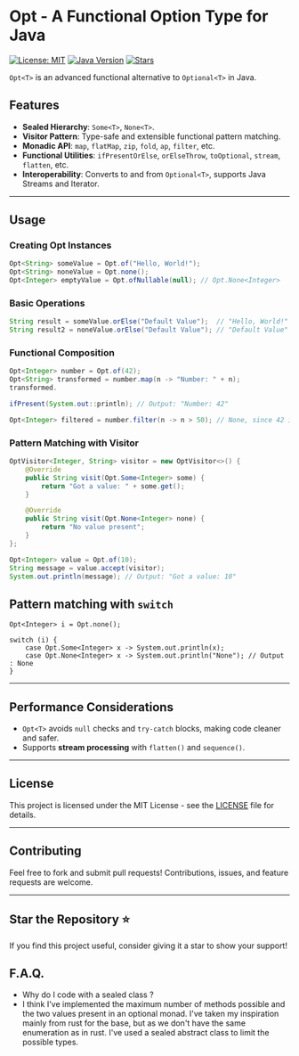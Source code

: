 # Opt - A Functional Option Type for Java

[![License: MIT](https://img.shields.io/badge/License-MIT-blue.svg)](https://opensource.org/licenses/MIT)
[![Java Version](https://img.shields.io/badge/Java-17%2B-blue.svg)](https://www.oracle.com/java/technologies/javase/jdk17-archive-downloads.html)
[![Stars](https://img.shields.io/github/stars/philou404/better-optional-java)](https://github.com/philou404/better-optional-java/stargazers)

`Opt<T>` is an advanced functional alternative to `Optional<T>` in Java.

## Features

- **Sealed Hierarchy**: `Some<T>`, `None<T>`.
- **Visitor Pattern**: Type-safe and extensible functional pattern matching.
- **Monadic API**: `map`, `flatMap`, `zip`, `fold`, `ap`, `filter`, etc.
- **Functional Utilities**: `ifPresentOrElse`, `orElseThrow`, `toOptional`, `stream`, `flatten`, etc.
- **Interoperability**: Converts to and from `Optional<T>`, supports Java Streams and Iterator.

---

## Usage

### Creating Opt Instances

```java
Opt<String> someValue = Opt.of("Hello, World!");
Opt<String> noneValue = Opt.none();
Opt<Integer> emptyValue = Opt.ofNullable(null); // Opt.None<Integer>
```

### Basic Operations

```java
String result = someValue.orElse("Default Value");  // "Hello, World!"
String result2 = noneValue.orElse("Default Value"); // "Default Value"
```

### Functional Composition

```java
Opt<Integer> number = Opt.of(42);
Opt<String> transformed = number.map(n -> "Number: " + n);
transformed.

ifPresent(System.out::println); // Output: "Number: 42"

Opt<Integer> filtered = number.filter(n -> n > 50); // None, since 42 is not > 50
```

### Pattern Matching with Visitor

```java
OptVisitor<Integer, String> visitor = new OptVisitor<>() {
    @Override
    public String visit(Opt.Some<Integer> some) {
        return "Got a value: " + some.get();
    }

    @Override
    public String visit(Opt.None<Integer> none) {
        return "No value present";
    }
};

Opt<Integer> value = Opt.of(10);
String message = value.accept(visitor);
System.out.println(message); // Output: "Got a value: 10"
```

## Pattern matching with `switch`

```
Opt<Integer> i = Opt.none();

switch (i) {
    case Opt.Some<Integer> x -> System.out.println(x);
    case Opt.None<Integer> x -> System.out.println("None"); // Output : None
}

```

---



## Performance Considerations

- `Opt<T>` avoids `null` checks and `try-catch` blocks, making code cleaner and safer.
- Supports **stream processing** with `flatten()` and `sequence()`.

---

## License

This project is licensed under the MIT License - see the [LICENSE](LICENSE) file for details.

---

## Contributing

Feel free to fork and submit pull requests! Contributions, issues, and feature requests are welcome.

---

## Star the Repository ⭐

If you find this project useful, consider giving it a star to show your support!

## F.A.Q.

- Why do I code with a sealed class ?
- I think I've implemented the maximum number of methods possible and the two values present in an optional monad. I've
  taken my inspiration mainly from rust for the base, but as we don't have the same enumeration as in rust. I've used a
  sealed abstract class to limit the possible types.
